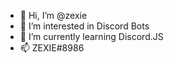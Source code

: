 - 👋 Hi, I’m @zexie
- 👀 I’m interested in Discord Bots
- 🌱 I’m currently learning Discord.JS
- 📫 ZEXIE#8986

<!---
zexie/zexie is a ✨ special ✨ repository because its `README.md` (this file) appears on your GitHub profile.
You can click the Preview link to take a look at your changes.
--->
